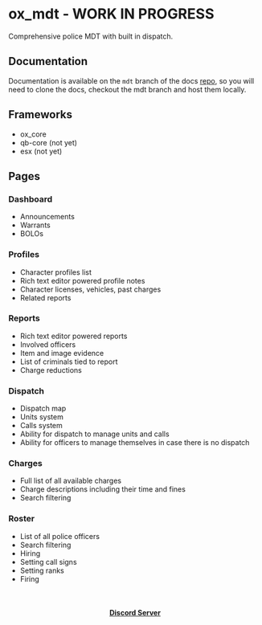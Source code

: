# ox_mdt - WORK IN PROGRESS

Comprehensive police MDT with built in dispatch.

## Documentation

Documentation is available on the `mdt` branch of the docs [repo](https://github.com/overextended/overextended.github.io), so you will need to
clone the docs, checkout the mdt branch and host them locally.

## Frameworks

- ox_core
- qb-core (not yet)
- esx (not yet)

## Pages

### Dashboard
- Announcements
- Warrants
- BOLOs
  
### Profiles
- Character profiles list
- Rich text editor powered profile notes
- Character licenses, vehicles, past charges
- Related reports

### Reports
- Rich text editor powered reports
- Involved officers
- Item and image evidence
- List of criminals tied to report
- Charge reductions
    
### Dispatch
- Dispatch map
- Units system
- Calls system
- Ability for dispatch to manage units and calls
- Ability for officers to manage themselves in case there is no dispatch
    
### Charges
- Full list of all available charges
- Charge descriptions including their time and fines
- Search filtering

### Roster
- List of all police officers
- Search filtering
- Hiring
- Setting call signs
- Setting ranks
- Firing

<br><div><h4 align='center'><a href='https://discord.overextende.dev'>Discord Server</a></h4></div><br>
